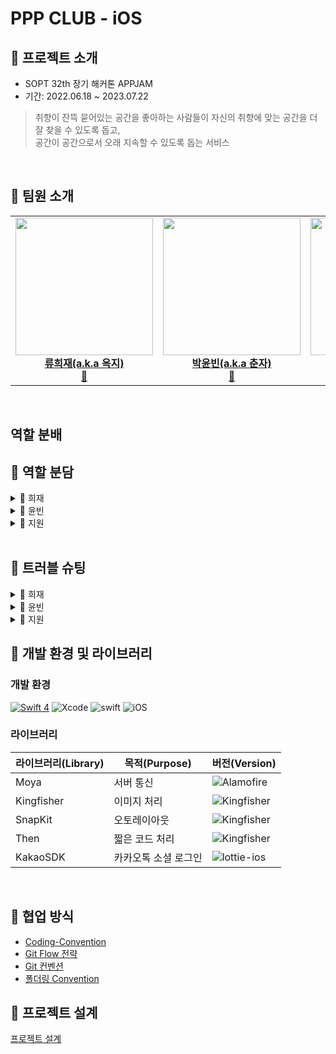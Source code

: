 # PPP CLUB - iOS

## 📌 프로젝트 소개

- SOPT 32th 장기 해커톤 APPJAM
- 기간: 2022.06.18 ~ 2023.07.22

> 취향이 잔뜩 묻어있는 공간을 좋아하는 사람들이 자신의 취향에 맞는 공간을 더 잘 찾을 수 있도록 돕고,<br>
  공간이 공간으로서 오래 지속할 수 있도록 돕는 서비스
<br>

## 📌 팀원 소개

<!-- ALL-CONTRIBUTORS-LIST:START - Do not remove or modify this section -->
<!-- prettier-ignore-start -->
<!-- markdownlint-disable -->
<table>
  <tr>
    <td align="center"><a href="https://github.com/HELLOHIDI"><img src="https://github.com/Indipage/PPPiOS/assets/54922625/344a573d-8f3c-4615-9ae8-8c63f212e599" width="220px;" alt=""/><br /><titleb><b>류희재(a.k.a 옥지)</b></titleb></a><br /><a href="https://github.com/HELLOHIDI" title="Code">📱</a></td>
    <td align="center"><a href="https://github.com/binisnil"><img src="https://github.com/Indipage/PPPiOS/assets/54922625/83eb21bf-b945-4c34-b4ba-bf71e81a62f5" width="220px;" alt=""/><br /><titleb><b>박윤빈(a.k.a 춘자)</b></titleb></a><br /><a href="https://github.com/binisnil" title="Code" title="Code">📱</a></td>
    <td align="center"><a href="https://github.com/ena-isme"><img src="https://github.com/Indipage/PPPiOS/assets/54922625/aaae0862-d492-49f1-af96-3c684ab8a748" width="220px;" alt=""/><br /><titleb><b>신지원(a.k.a 봉봉)</b></titleb></a><br /><a href="https://github.com/ena-isme" title="Code">📱</a></td>
  </tr>
</table>

<br>

## 역할 분배
## 🌷 역할 분담
<details>
<summary> 💋 희재 </summary>
<div markdown="1">
1. 마이페이지 UI 구현
2. 티켓페이지
- AVFoundation을 이용한 QR코드 체크
- 카드 수령 과정 애니메이션 구현
- 티켓 카드 토글 버튼 애니메이션 구현

</div>
</details>
	
<details>
<summary> 👄 윤빈 </summary>
<div markdown="1">
  
  - **공간 상세보기 화면 UI 구성**
    - UIScrollView 활용
    - CollectionView 활용하여 Paging 기능 구현

  - **공간 검색 화면 UI 구성**
    - UISearchBar 활용
    - TableView 활용
   
  - **기기대응**
    - HomeVC, SearchVC, DetailVC, TicketVC, MyVC
    - SE, 13 mini, 14 Pro
      
  - **공간 상세보기 관련 API 연동**
    - 공간에 대한 아티클 조회
    - 공간 상세 조회
    - 공간의 추천서가 조회
    - 조르기 여부 조회
    - 조르기
    - 공간 북마크 여부  조회
    - 공간 북마크 등록하기
    - 공간 북마크 취소하기
   
  - **검색 관련 API 연동**
    - 키워드(지역) 기반 검색하기


</div>
</details>
  
<details>
<summary> 🫦 지원 </summary>
<div markdown="1">
HomeView - Weekly (처음 들어갔을 때 열리는 뷰)

- 카드의 슬라이드를 내리지 않았을 때 ) 카드를 슬라이드 하는 뷰와 애니메이션 기능 구현
- 카드의 슬라이드를 내렸을 때 ) 이번 주와 다음 주 카드를 가로로 scroll 하는 뷰 구현
- 네비게이션 바 구햔

HomeView - All

- 전체 아티클 목록 구현

ArticleView

- 아티클 Cell 에 Parsing 하는 알고리즘 구현
- 네비게이션 바 구현
- TableView 의 HeaderView 와 FooterVIew 구현
- FooterView 에서 티켓 클릭시 받아지도록 구현
</div>
</details>
  
<br>
	
## 💭 트러블 슈팅
<details>
<summary> 📄 희재 </summary>
<div markdown="1">

[💋 트러블 슈팅]()

</div>
</details>

<details>
<summary> 📄 윤빈 </summary>
<div markdown="1">
	
[👄 트러블 슈팅]()

</div>
</details>

<details>
<summary> 📄 지원 </summary>
<div markdown="1">

[🫦 트러블 슈팅]()

</div>
</details>



## 📌 개발 환경 및 라이브러리

### 개발 환경

[![Swift 4](https://img.shields.io/badge/PPPCLUB-iOS-black.svg?style=flat)](https://swift.org) ![Xcode](https://img.shields.io/badge/Xcode-14.2-blue) ![swift](https://img.shields.io/badge/swift-5.0-green) ![iOS](https://img.shields.io/badge/iOS-13.0-yellow)

### 라이브러리

| 라이브러리(Library) | 목적(Purpose)            | 버전(Version)                                                |
| ------------------- | ------------------------ | ------------------------------------------------------------ |
| Moya           | 서버 통신                | ![Alamofire](https://img.shields.io/badge/Moya-15.0.0-orange) |
| Kingfisher          | 이미지 처리              | ![Kingfisher](https://img.shields.io/badge/Kingfisher-7.4.1-yellow) |
| SnapKit             | 오토레이아웃             | ![Kingfisher](https://img.shields.io/badge/SnapKit-5.0.0-black) |
| Then                | 짧은 코드 처리           | ![Kingfisher](https://img.shields.io/badge/Then-3.0.0-white) |
| KakaoSDK          | 카카오톡 소셜 로그인     | ![lottie-ios](https://img.shields.io/badge/KakaoSDK-2.0.0-green) |
<br/>

## 📌 협업 방식

- [Coding-Convention](https://ppp-club.notion.site/73298956984d4ec985f08994fe21dcdf?pvs=4)
- [Git Flow 전략](https://ppp-club.notion.site/Git-Flow-bd712ba3a0ec40ecb27cc44845e02233?pvs=4)
- [Git 컨벤션](https://ppp-club.notion.site/Git-e631871a85b745469943973c7f1bef4a?pvs=4)
- [폴더링 Convention](https://ppp-club.notion.site/360abaf3d15b4fb9a059d508ae682f5c?pvs=4)

## 📌 프로젝트 설계
[프로젝트 설계](https://www.figma.com/file/pWuyCsFSjAfmulPBGSgZRE/PPP-Club-iOS-%ED%94%84%EB%A1%9C%EC%A0%9D%ED%8A%B8-%EC%84%A4%EA%B3%84?type=whiteboard&node-id=0%3A1&t=gj8pnRQHaqXWCXhw-1)

